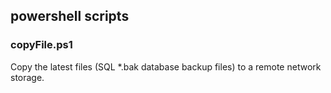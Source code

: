 ## powershell scripts

### copyFile.ps1

Copy the latest files (SQL *.bak database backup files) to a remote network storage. 
